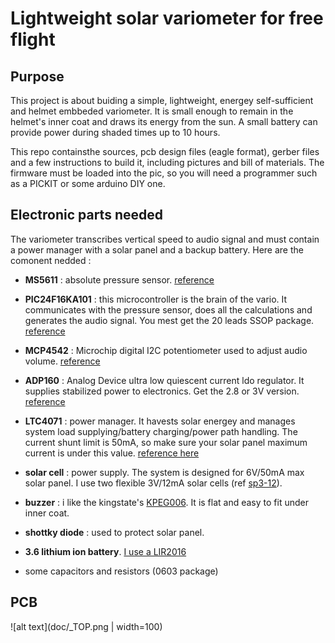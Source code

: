 # Lightweight solar variometer for free flight

## Purpose
This project is about buiding a simple, lightweight, energey self-sufficient and helmet embbeded variometer. It is small enough to remain in the helmet's inner coat and draws its energy from the sun. A small battery can provide power during shaded times up to 10 hours.

This repo containsthe sources, pcb design files (eagle format), gerber files and a few instructions to build it, including pictures and bill of materials. The firmware must be loaded into the pic, so you will need a programmer such as a PICKIT or some arduino DIY one.

## Electronic parts needed
The variometer transcribes vertical speed to audio signal and must contain a power manager with a solar panel and a backup battery. Here are the comonent nedded :

* **MS5611** : absolute pressure sensor. [reference](http://www.te.com/usa-en/product-CAT-BLPS0036.html)

* **PIC24F16KA101** : this microcontroller is the brain of the vario. It communicates with the pressure sensor, does all the calculations and generates the audio signal. You mest get the 20 leads SSOP package. [reference](https://www.microchip.com/wwwproducts/en/PIC24F16KA101)

* **MCP4542** : Microchip digital I2C potentiometer used to adjust audio volume. [reference](https://www.microchip.com/wwwproducts/en/MCP4542)

* **ADP160** : Analog Device ultra low quiescent current ldo regulator. It supplies stabilized power to electronics. Get the 2.8 or 3V version. [reference](http://www.analog.com/en/products/power-management/ldo-linear-regulators/positive-linear-regulators/adp160.html)

* **LTC4071** : power manager. It havests solar energey and manages system load supplying/battery charging/power path handling. The current shunt limit is 50mA, so make sure your solar panel maximum current is under this value. [reference here](http://www.analog.com/media/en/technical-documentation/data-sheets/4071fc.pdf)

* **solar cell** : power supply. The system is designed for 6V/50mA max solar panel. I use two flexible 3V/12mA solar cells (ref [sp3-12](http://www.flexsolarcells.com/index_files/OEM_Components/Flex_Cells/pages/PowerFilm-Solar-OEM-00-Solar-Cell-Module-SP3-12.php)).

* **buzzer** : i like the kingstate's [KPEG006](http://uk.farnell.com/kingstate/kpeg006/receiver-piezo-leads/dp/1299873). It is flat and easy to fit under inner coat.

* **shottky diode** : used to protect solar panel.

* **3.6 lithium ion battery**. [I use a LIR2016](http://www.eemb.com/public/image/download/LIR2016.pdf)

* some capacitors and resistors (0603 package)

## PCB
![alt text](doc/_TOP.png | width=100)

